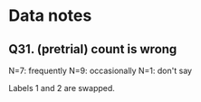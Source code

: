 # Data notes



## Q31. (pretrial) count is wrong

N=7: frequently
N=9: occasionally
N=1: don't say

Labels 1 and 2 are swapped.
